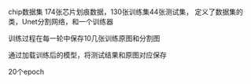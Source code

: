 ##
chip数据集
174张芯片划痕数据，130张训练集44张测试集，
定义了数据集的类，Unet分割网络，和一个训练器

训练过程在每一轮中保存10几张训练原图和分割图

通过加载训练后的模型，将测试结果和原图对应保存

20个epoch
